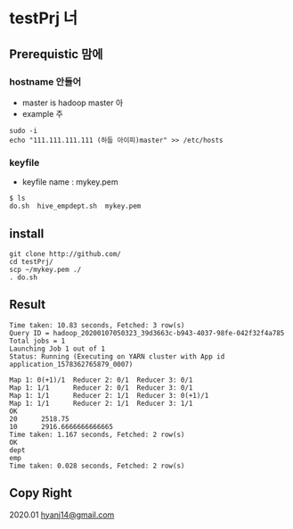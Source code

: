 # testPrj 너 
## Prerequistic 맘에 
### hostname  안들어 
* master is hadoop master 아
* example 주
```
sudo -i
echo "111.111.111.111 (하둡 아이피)master" >> /etc/hosts
```

### keyfile
* keyfile name : mykey.pem
```
$ ls
do.sh  hive_empdept.sh  mykey.pem
```

## install
```
git clone http://github.com/
cd testPrj/
scp ~/mykey.pem ./
. do.sh
```

## Result
```
Time taken: 10.83 seconds, Fetched: 3 row(s)
Query ID = hadoop_20200107050323_39d3663c-b943-4037-98fe-042f32f4a785
Total jobs = 1
Launching Job 1 out of 1
Status: Running (Executing on YARN cluster with App id application_1578362765879_0007)

Map 1: 0(+1)/1  Reducer 2: 0/1  Reducer 3: 0/1
Map 1: 1/1      Reducer 2: 0/1  Reducer 3: 0/1
Map 1: 1/1      Reducer 2: 1/1  Reducer 3: 0(+1)/1
Map 1: 1/1      Reducer 2: 1/1  Reducer 3: 1/1
OK
20      2518.75
10      2916.6666666666665
Time taken: 1.167 seconds, Fetched: 2 row(s)
OK
dept
emp
Time taken: 0.028 seconds, Fetched: 2 row(s)
```

## Copy Right
2020.01 hyanj14@gmail.com
